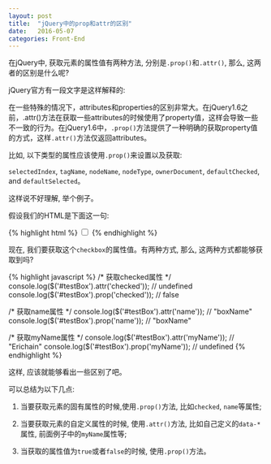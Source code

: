 ```yaml
---
layout: post
title:  "jQuery中的prop和attr的区别"
date:   2016-05-07
categories: Front-End
---
```



在jQuery中, 获取元素的属性值有两种方法, 分别是`.prop()`和`.attr()`, 那么, 这两者的区别是什么呢?

jQuery官方有一段文字是这样解释的:

在一些特殊的情况下，attributes和properties的区别非常大。在jQuery1.6之前，.attr()方法在获取一些attributes的时候使用了property值，这样会导致一些不一致的行为。在jQuery1.6中，`.prop()`方法提供了一种明确的获取property值的方式，这样`.attr()`方法仅返回attributes。

比如, 以下类型的属性应该使用`.prop()`来设置以及获取:

`selectedIndex`, `tagName`, `nodeName`, `nodeType`, `ownerDocument`, `defaultChecked`, and `defaultSelected`。

这样说不好理解, 举个例子。

假设我们的HTML是下面这一句:

{% highlight html %}
<input type="checkbox" id="testBox" name="boxName">
{% endhighlight %}

现在, 我们要获取这个`checkbox`的属性值。有两种方式, 那么, 这两种方式都能够获取到吗?

{% highlight javascript %}
/* 获取checked属性 */
console.log($('#testBox').attr('checked')); // undefined
console.log($('#testBox').prop('checked')); // false

/* 获取name属性 */
console.log($('#testBox').attr('name')); // "boxName"
console.log($('#testBox').prop('name')); // "boxName"

/* 获取myName属性 */
console.log($('#testBox').attr('myName')); // "Erichain"
console.log($('#testBox').prop('myName')); // undefined
{% endhighlight %}

这样, 应该就能够看出一些区别了吧。

可以总结为以下几点:

1. 当要获取元素的固有属性的时候,使用`.prop()`方法, 比如`checked`, `name`等属性;

2. 当要获取元素的自定义属性的时候, 使用`.attr()`方法, 比如自己定义的`data-*`属性, 前面例子中的`myName`属性等;

3. 当获取的属性值为`true`或者`false`的时候, 使用`.prop()`方法。